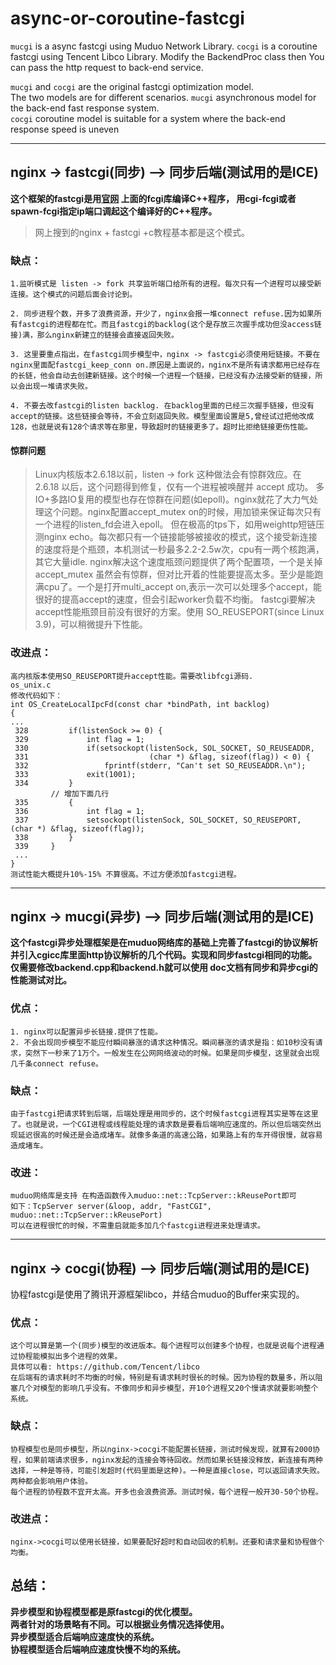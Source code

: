 # async-or-coroutine-fastcgi

`mucgi` is a async fastcgi using Muduo Network Library.
`cocgi` is a coroutine fastcgi using Tencent Libco Library.
Modify the BackendProc class then You can pass the http request to  back-end service.

`mucgi` and `cocgi` are the original fastcgi optimization model.  
The two models are for different scenarios. 
`mucgi` asynchronous model for the back-end fast response system.  
`cocgi` coroutine model is suitable for a system where the back-end response speed is uneven

___
## nginx -> fastcgi(同步) --> 同步后端(测试用的是ICE)

__这个框架的fastcgi是用[官网](https://fastcgi-archives.github.io/ "悬停显示") 上面的fcgi库编译C++程序，
用cgi-fcgi或者spawn-fcgi指定ip端口调起这个编译好的C++程序。__  
>网上搜到的nginx + fastcgi +c教程基本都是这个模式。


### 缺点：
    1.监听模式是 listen -> fork 共享监听端口给所有的进程。每次只有一个进程可以接受新连接。这个模式的问题后面会讨论到。

    2. 同步进程个数，开多了浪费资源，开少了，nginx会报一堆connect refuse.因为如果所有fastcgi的进程都在忙。而且fastcgi的backlog(这个是存放三次握手成功但没access链接)满，那么nginx新建立的链接会直接返回失败。
    
    3. 这里要重点指出，在fastcgi同步模型中，nginx -> fastcgi必须使用短链接。不要在nginx里面配fastcgi_keep_conn on.原因是上面说的，nginx不是所有请求都用已经存在的长链，他会自动去创建新链接。这个时候一个进程一个链接，已经没有办法接受新的链接，所以会出现一堆请求失败。
    
    4. 不要去改fastcgi的listen backlog. 在backlog里面的已经三次握手链接，但没有accept的链接。这些链接会等待，不会立刻返回失败。模型里面设置是5,曾经试过把他改成128，也就是说有128个请求等在那里，导致超时的链接更多了。超时比拒绝链接更伤性能。

#### 惊群问题
>Linux内核版本2.6.18以前，listen -> fork 这种做法会有惊群效应。在 2.6.18 以后，这个问题得到修复，仅有一个进程被唤醒并 accept 成功。
多IO+多路IO复用的模型也存在惊群在问题(如epoll)。nginx就花了大力气处理这个问题。nginx配置accept_mutex on的时候，用加锁来保证每次只有一个进程的listen_fd会进入epoll。
但在极高的tps下，如用weighttp短链压测nginx echo。每次都只有一个链接能够被接收的模式，这个接受新连接的速度将是个瓶颈，本机测试一秒最多2.2-2.5w次，cpu有一两个核跑满，其它大量idle.
nginx解决这个速度瓶颈问题提供了两个配置项，一个是关掉accept_mutex 虽然会有惊群，但对比开着的性能要提高太多。至少是能跑满cpu了。一个是打开multi_accept on,表示一次可以处理多个accept，能很好的提高accept的速度，但会引起worker负载不均衡。
fastcgi要解决accept性能瓶颈目前没有很好的方案。使用 SO_REUSEPORT(since Linux 3.9)，可以稍微提升下性能。


### 改进点：
    高内核版本使用SO_REUSEPORT提升accept性能。需要改libfcgi源码.
    os_unix.c 
    修改代码如下：
    int OS_CreateLocalIpcFd(const char *bindPath, int backlog)
    {
    ...
     328         if(listenSock >= 0) {
     329             int flag = 1;
     330             if(setsockopt(listenSock, SOL_SOCKET, SO_REUSEADDR,
     331                           (char *) &flag, sizeof(flag)) < 0) {
     332                 fprintf(stderr, "Can't set SO_REUSEADDR.\n");
     333             exit(1001);
     334         }
             // 增加下面几行
     335         {
     336             int flag = 1;
     337             setsockopt(listenSock, SOL_SOCKET, SO_REUSEPORT, (char *) &flag, sizeof(flag));
     338         }
     339     }
     ...
    }
    测试性能大概提升10%-15% 不算很高。不过方便添加fastcgi进程。

 ---  
## nginx -> mucgi(异步) --> 同步后端(测试用的是ICE)

__这个fastcgi异步处理框架是在muduo网络库的基础上完善了fastcgi的协议解析并引入cgicc库里面http协议解析的几个代码。实现和同步fastcgi相同的功能。
仅需要修改backend.cpp和backend.h就可以使用
doc文档有同步和异步cgi的性能测试对比。__

### 优点：
    1. nginx可以配置异步长链接.提供了性能。
    2. 不会出现同步模型不能应付瞬间暴涨的请求这种情况。瞬间暴涨的请求是指：如10秒没有请求，突然下一秒来了1万个。一般发生在公网网络波动的时候。如果是同步模型，这里就会出现几千条connect refuse。

### 缺点：
    由于fastcgi把请求转到后端，后端处理是用同步的，这个时候fastcgi进程其实是等在这里了。也就是说，一个CGI进程或线程能处理的请求数是要看后端响应速度的。所以但后端突然出现延迟很高的时候还是会造成堵车。就像多条道的高速公路，如果路上有的车开得很慢，就容易造成堵车。

### 改进：
    muduo网络库是支持 在构造函数传入muduo::net::TcpServer::kReusePort即可
    如下：TcpServer server(&loop, addr, "FastCGI", muduo::net::TcpServer::kReusePort)
    可以在进程很忙的时候，不需重启就能多加几个fastcgi进程进来处理请求。

   ---  
## nginx -> cocgi(协程) --> 同步后端(测试用的是ICE)
协程fastcgi是使用了腾讯开源框架libco，并结合muduo的Buffer来实现的。

### 优点：
    这个可以算是第一个(同步)模型的改进版本。每个进程可以创建多个协程，也就是说每个进程通过协程能模拟出多个进程的效果。
    具体可以看: https://github.com/Tencent/libco
    在后端有的请求耗时不均衡的时候，特别是有请求耗时很长的时候。因为协程的数量多，所以阻塞几个对模型的影响几乎没有。不像同步和异步模型，开10个进程又20个慢请求就要影响整个系统。

### 缺点：
    协程模型也是同步模型，所以nginx->cocgi不能配置长链接，测试时候发现，就算有2000协程，如果前端请求很多，nginx发起的连接会等待回收。然而如果长链接没释放，新连接有两种选择，一种是等待，可能引发超时(代码里面是这种)。一种是直接close，可以返回请求失败。两种都会影响用户体验。
    每个进程的协程数不宜开太高。开多也会浪费资源。测试时候，每个进程一般开30-50个协程。

### 改进点：
    nginx->cocgi可以使用长链接，如果要配好超时和自动回收的机制。还要和请求量和协程做个均衡。


## 总结：
__异步模型和协程模型都是原fastcgi的优化模型。  
两者针对的场景略有不同。可以根据业务情况选择使用。  
异步模型适合后端响应速度快的系统。  
协程模型适合后端响应速度快慢不均的系统。__
